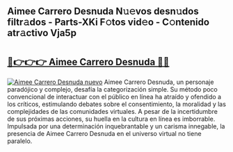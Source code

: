 ## Aimee Carrero Desnuda N𝚞𝚎vos desn𝚞dos filtr𝚊dos - Parts-XKi F𝚘tos vid𝚎o - C𝚘ntenido atr𝚊ctivo Vja5p

# <h2><a href="http://mbbpj4.tromn.icu/?c=Aimee+Carrero+Desnuda">🔗👉👉👉 Aimee Carrero Desnuda 🔗🔗</a></h2>

[![Aimee Carrero Desnuda nuevo](https://i.imgur.com/pEAQMta.gif)](http://mbbpj4.tromn.icu/?c=Aimee+Carrero+Desnuda)
Aimee Carrero Desnuda, un personaje paradójico y complejo, desafía la categorización simple. Su método poco convencional de interactuar con el público en línea ha atraído y ofendido a los críticos, estimulando debates sobre el consentimiento, la moralidad y las complejidades de las comunidades virtuales. A pesar de la incertidumbre de sus próximas acciones, su huella en la cultura en línea es imborrable. Impulsada por una determinación inquebrantable y un carisma innegable, la presencia de Aimee Carrero Desnuda en el universo virtual no tiene paralelo.

